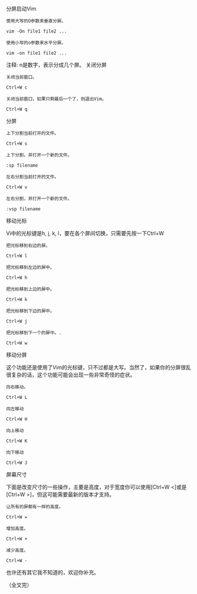 分屏启动Vim

    使用大写的O参数来垂直分屏。

    vim -On file1 file2 ...

    使用小写的o参数来水平分屏。

    vim -on file1 file2 ...

注释: n是数字，表示分成几个屏。
关闭分屏

    关闭当前窗口。

    Ctrl+W c

    关闭当前窗口，如果只剩最后一个了，则退出Vim。

    Ctrl+W q

分屏

    上下分割当前打开的文件。

    Ctrl+W s

    上下分割，并打开一个新的文件。

    :sp filename

    左右分割当前打开的文件。

    Ctrl+W v

    左右分割，并打开一个新的文件。

    :vsp filename

移动光标

Vi中的光标键是h, j, k, l，要在各个屏间切换，只需要先按一下Ctrl+W

    把光标移到右边的屏。

    Ctrl+W l

    把光标移到左边的屏中。

    Ctrl+W h

    把光标移到上边的屏中。

    Ctrl+W k

    把光标移到下边的屏中。

    Ctrl+W j

    把光标移到下一个的屏中。.

    Ctrl+W w

移动分屏

这个功能还是使用了Vim的光标键，只不过都是大写。当然了，如果你的分屏很乱很复杂的话，这个功能可能会出现一些非常奇怪的症状。

    向右移动。

    Ctrl+W L

    向左移动

    Ctrl+W H

    向上移动

    Ctrl+W K

    向下移动

    Ctrl+W J

屏幕尺寸

下面是改变尺寸的一些操作，主要是高度，对于宽度你可以使用[Ctrl+W <]或是[Ctrl+W >]，但这可能需要最新的版本才支持。

    让所有的屏都有一样的高度。

    Ctrl+W =

    增加高度。

    Ctrl+W +

    减少高度。

    Ctrl+W -

也许还有其它我不知道的，欢迎你补充。

（全文完） 